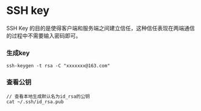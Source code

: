 # SSH key

SSH Key 的目的是使得客户端和服务端之间建立信任，这种信任表现在两端通信的过程中不需要输入密码即可。

### 生成key

``` code 
ssh-keygen -t rsa -C "xxxxxxx@163.com"
```

### 查看公钥

``` code
// 查看本地生成默认名为id_rsa的公钥
cat ~/.ssh/id_rsa.pub
```
